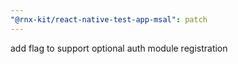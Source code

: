 ```yaml
---
"@rnx-kit/react-native-test-app-msal": patch
---
```


add flag to support optional auth module registration

